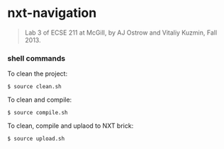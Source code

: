 nxt-navigation
==================

> Lab 3 of ECSE 211 at McGill, by AJ Ostrow and Vitaliy Kuzmin, Fall 2013. 

### shell commands

To clean the project:

```
$ source clean.sh
```

To clean and compile:

```
$ source compile.sh
```

To clean, compile and uplaod to NXT brick:

```
$ source upload.sh
```